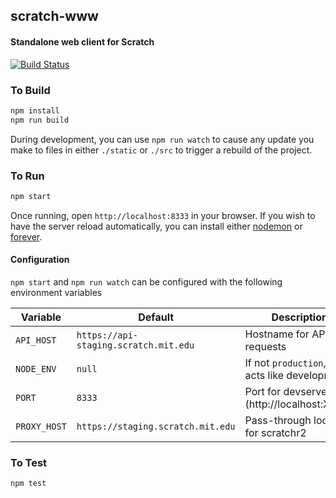 ## scratch-www
#### Standalone web client for Scratch

[![Build Status](https://magnum.travis-ci.com/LLK/scratch-www.svg?token=xzzHj4ct3SyBTpeqxnx1)](https://magnum.travis-ci.com/LLK/scratch-www)

### To Build
```bash
npm install
npm run build
```

During development, you can use `npm run watch` to cause any update you make to files in either `./static` or `./src` to trigger a rebuild of the project.

### To Run
```bash
npm start
```

Once running, open `http://localhost:8333` in your browser. If you wish to have the server reload automatically, you can install either [nodemon](https://github.com/remy/nodemon) or [forever](https://github.com/foreverjs/forever).

#### Configuration

`npm start` and `npm run watch` can be configured with the following environment variables

| Variable      | Default                               | Description                                    |
| ------------- | ------------------------------------- | ---------------------------------------------- |
| `API_HOST`    | `https://api-staging.scratch.mit.edu` | Hostname for API requests                      |
| `NODE_ENV`    | `null`                                | If not `production`, app acts like development |
| `PORT`        | `8333`                                | Port for devserver (http://localhost:XXXX)     |
| `PROXY_HOST`  | `https://staging.scratch.mit.edu`     | Pass-through location for scratchr2            |

### To Test
```bash
npm test
```
